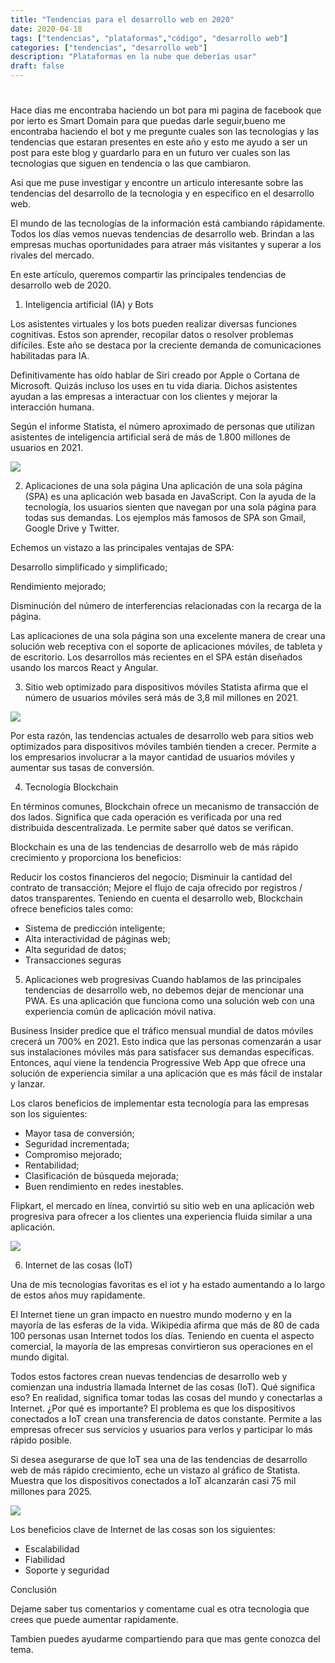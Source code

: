 ```yaml
---
title: "Tendencias para el desarrollo web en 2020"
date: 2020-04-18
tags: ["tendencias", "plataformas","código", "desarrollo web"]
categories: ["tendencias", "desarrollo web"]
description: "Plataformas en la nube que deberías usar"
draft: false
---
```

# 

Hace dias me encontraba haciendo un bot para mi pagina de facebook que por ierto es Smart Domain para que puedas darle seguir,bueno me encontraba haciendo el bot y me pregunte cuales son las tecnologias y las tendencias que estaran presentes en este año y esto me ayudo a ser un post para este blog y guardarlo para en un futuro ver cuales son las tecnologias que siguen en tendencia o las que cambiaron.

Asi que me puse investigar y encontre un articulo interesante sobre las tendencias del desarrollo de la tecnologia y en especifico en el desarrollo web.

El mundo de las tecnologías de la información está cambiando rápidamente. Todos los días vemos nuevas tendencias de desarrollo web. Brindan a las empresas muchas oportunidades para atraer más visitantes y superar a los rivales del mercado.

En este artículo, queremos compartir las principales tendencias de desarrollo web de 2020.

1. Inteligencia artificial (IA) y Bots

Los asistentes virtuales y los bots pueden realizar diversas funciones cognitivas. Estos son aprender, recopilar datos o resolver problemas difíciles. Este año se destaca por la creciente demanda de comunicaciones habilitadas para IA.

Definitivamente has oído hablar de Siri creado por Apple o Cortana de Microsoft. Quizás incluso los uses en tu vida diaria. Dichos asistentes ayudan a las empresas a interactuar con los clientes y mejorar la interacción humana.

Según el informe Statista, el número aproximado de personas que utilizan asistentes de inteligencia artificial será de más de 1.800 millones de usuarios en 2021.

![](https://res.cloudinary.com/practicaldev/image/fetch/s--ECpUwtS5--/c_limit%2Cf_auto%2Cfl_progressive%2Cq_auto%2Cw_880/https://dev-to-uploads.s3.amazonaws.com/i/9bvbzs238uvob3lae6zn.png)

2. Aplicaciones de una sola página
Una aplicación de una sola página (SPA) es una aplicación web basada en JavaScript. Con la ayuda de la tecnología, los usuarios sienten que navegan por una sola página para todas sus demandas. Los ejemplos más famosos de SPA son Gmail, Google Drive y Twitter.

Echemos un vistazo a las principales ventajas de SPA:

Desarrollo simplificado y simplificado;

Rendimiento mejorado;

Disminución del número de interferencias relacionadas con la recarga de la página.

Las aplicaciones de una sola página son una excelente manera de crear una solución web receptiva con el soporte de aplicaciones móviles, de tableta y de escritorio. Los desarrollos más recientes en el SPA están diseñados usando los marcos React y Angular.

3. Sitio web optimizado para dispositivos móviles
Statista afirma que el número de usuarios móviles será más de 3,8 mil millones en 2021.

![](https://res.cloudinary.com/practicaldev/image/fetch/s--7qerqPYN--/c_limit%2Cf_auto%2Cfl_progressive%2Cq_auto%2Cw_880/https://dev-to-uploads.s3.amazonaws.com/i/ivag6ccbrsd3wkhizfr6.png)

Por esta razón, las tendencias actuales de desarrollo web para sitios web optimizados para dispositivos móviles también tienden a crecer. Permite a los empresarios involucrar a la mayor cantidad de usuarios móviles y aumentar sus tasas de conversión.

4. Tecnología Blockchain

En términos comunes, Blockchain ofrece un mecanismo de transacción de dos lados. Significa que cada operación es verificada por una red distribuida descentralizada. Le permite saber qué datos se verifican.

Blockchain es una de las tendencias de desarrollo web de más rápido crecimiento y proporciona los beneficios:

Reducir los costos financieros del negocio;
Disminuir la cantidad del contrato de transacción;
Mejore el flujo de caja ofrecido por registros / datos transparentes.
Teniendo en cuenta el desarrollo web, Blockchain ofrece beneficios tales como:

- Sistema de predicción inteligente;
- Alta interactividad de páginas web;
- Alta seguridad de datos;
- Transacciones seguras

5. Aplicaciones web progresivas
Cuando hablamos de las principales tendencias de desarrollo web, no debemos dejar de mencionar una PWA. Es una aplicación que funciona como una solución web con una experiencia común de aplicación móvil nativa.

Business Insider predice que el tráfico mensual mundial de datos móviles crecerá un 700% en 2021. Esto indica que las personas comenzarán a usar sus instalaciones móviles más para satisfacer sus demandas específicas. Entonces, aquí viene la tendencia Progressive Web App que ofrece una solución de experiencia similar a una aplicación que es más fácil de instalar y lanzar.

Los claros beneficios de implementar esta tecnología para las empresas son los siguientes:

- Mayor tasa de conversión;
- Seguridad incrementada;
- Compromiso mejorado;
- Rentabilidad;
- Clasificación de búsqueda mejorada;
- Buen rendimiento en redes inestables.

Flipkart, el mercado en línea, convirtió su sitio web en una aplicación web progresiva para ofrecer a los clientes una experiencia fluida similar a una aplicación.

![](https://res.cloudinary.com/practicaldev/image/fetch/s--sdxo9xgF--/c_limit%2Cf_auto%2Cfl_progressive%2Cq_auto%2Cw_880/https://dev-to-uploads.s3.amazonaws.com/i/s2txdqibx5mt4nja0ncg.png)

6. Internet de las cosas (IoT)

Una de mis tecnologias favoritas es el iot y ha estado aumentando a lo largo de estos años muy rapidamente.

El Internet tiene un gran impacto en nuestro mundo moderno y en la mayoría de las esferas de la vida. Wikipedia afirma que más de 80 de cada 100 personas usan Internet todos los días. Teniendo en cuenta el aspecto comercial, la mayoría de las empresas convirtieron sus operaciones en el mundo digital.

Todos estos factores crean nuevas tendencias de desarrollo web y comienzan una industria llamada Internet de las cosas (IoT). Qué significa eso? En realidad, significa tomar todas las cosas del mundo y conectarlas a Internet. ¿Por qué es importante? El problema es que los dispositivos conectados a IoT crean una transferencia de datos constante. Permite a las empresas ofrecer sus servicios y usuarios para verlos y participar lo más rápido posible.

Si desea asegurarse de que IoT sea una de las tendencias de desarrollo web de más rápido crecimiento, eche un vistazo al gráfico de Statista. Muestra que los dispositivos conectados a IoT alcanzarán casi 75 mil millones para 2025.

![](https://res.cloudinary.com/practicaldev/image/fetch/s--P8-aH524--/c_limit%2Cf_auto%2Cfl_progressive%2Cq_auto%2Cw_880/https://dev-to-uploads.s3.amazonaws.com/i/4y9h3xhaz6wtv4929dpd.jpg)

Los beneficios clave de Internet de las cosas son los siguientes:

- Escalabilidad
- Fiabilidad
- Soporte y seguridad

Conclusión

Dejame saber tus comentarios y comentame cual es otra tecnologia que crees que puede aumentar rapidamente.

Tambien puedes ayudarme compartiendo para que mas gente conozca del tema.